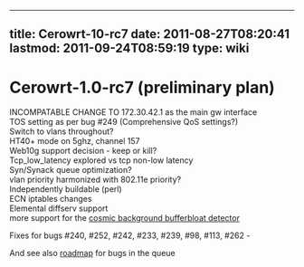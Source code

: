 
---
title: Cerowrt-10-rc7
date: 2011-08-27T08:20:41
lastmod: 2011-09-24T08:59:19
type: wiki
---
Cerowrt-1.0-rc7 (preliminary plan)
==================================

INCOMPATABLE CHANGE TO 172.30.42.1 as the main gw interface\
TOS setting as per bug \#249 (Comprehensive QoS settings?)\
Switch to vlans throughout?\
HT40+ mode on 5ghz, channel 157\
Web10g support decision - keep or kill?\
Tcp\_low\_latency explored vs tcp non-low latency\
Syn/Synack queue optimization?\
vlan priority harmonized with 802.11e priority?\
Independently buildable (perl)\
ECN iptables changes\
Elemental diffserv support\
more support for the [cosmic background bufferbloat detector](Cosmic_background_bufferbloat_detector.md)

Fixes for bugs \#240, \#252, \#242, \#233, \#239, \#98, \#113, \#262 -

And see also
[roadmap](http://www.bufferbloat.net/projects/cerowrt/roadmap) for bugs
in the queue
